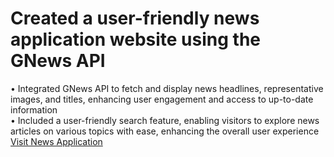 # Created a user-friendly news application website using the GNews API
• Integrated GNews API to fetch and display news headlines, representative images, and titles, enhancing user
engagement and access to up-to-date information
<br>
• Included a user-friendly search feature, enabling visitors to explore news articles on various topics with ease,
enhancing the overall user experience
<br>
<a href="https://rohan-sharma2.github.io/NewsSphere/">Visit News Application</a>
